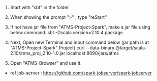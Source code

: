 
1. Start with "sbt" in the folder 
 
2. When showing the prompt ">" , type "reStart"
 
3. If not have jar file from "ATMS-Project-Spark", make a jar file using below command.
    sbt -Dscala.version=2.10.4 package

4. Next, Open new Terminal and input command below (jar path is at "ATMS-Project-Spark" Project)
    curl --data-binary @target/scala-2.10/atms_proj_2.10-1.0.jar localhost:8090/jars/atms

5. Open "ATMS-Browser" and use it.


- ref job-server : https://github.com/spark-jobserver/spark-jobserver
